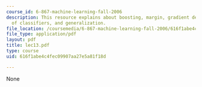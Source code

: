 ```yaml
---
course_id: 6-867-machine-learning-fall-2006
description: This resource explains about boosting, margin, gradient descent, complexity
  of classifiers, and generalization.
file_location: /coursemedia/6-867-machine-learning-fall-2006/616f1abe4c4fec09907aa27e5a81f18d_lec13.pdf
file_type: application/pdf
layout: pdf
title: lec13.pdf
type: course
uid: 616f1abe4c4fec09907aa27e5a81f18d

---
```

None